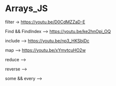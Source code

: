 # Arrays_JS

filter -> https://youtu.be/D0CdMZZaD-E

Find && FindIndex -->  https://youtu.be/ke2hnOpi_OQ

include --> https://youtu.be/np3_HKSbjDc

map -->  https://youtu.be/xYmvtcuHO2w

reduce -->

reverse -->

some && every -->
